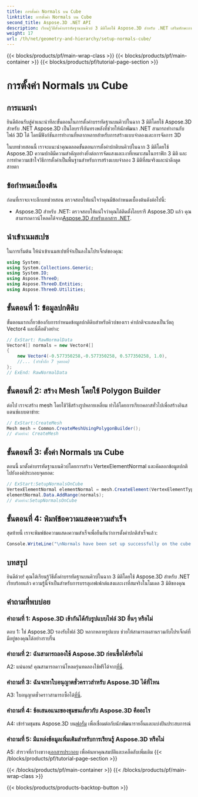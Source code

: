 ```yaml
---
title: การตั้งค่า Normals บน Cube
linktitle: การตั้งค่า Normals บน Cube
second_title: Aspose.3D .NET API
description: เรียนรู้วิธีตั้งค่าบรรทัดฐานบนคิวบ์ 3 มิติโดยใช้ Aspose.3D สำหรับ .NET เสริมทักษะการสร้างแบบจำลอง 3 มิติของคุณด้วยคำแนะนำทีละขั้นตอนนี้
weight: 17
url: /th/net/geometry-and-hierarchy/setup-normals-cube/
---
```


{{< blocks/products/pf/main-wrap-class >}}
{{< blocks/products/pf/main-container >}}
{{< blocks/products/pf/tutorial-page-section >}}

# การตั้งค่า Normals บน Cube

## การแนะนำ

ยินดีต้อนรับสู่คำแนะนำทีละขั้นตอนในการตั้งค่าบรรทัดฐานบนคิวบ์ในฉาก 3 มิติโดยใช้ Aspose.3D สำหรับ .NET Aspose.3D เป็นไลบรารีอันทรงพลังที่ช่วยให้นักพัฒนา .NET สามารถทำงานกับไฟล์ 3D ได้ โดยมีฟังก์ชันการทำงานที่หลากหลายสำหรับการสร้างแบบจำลองและการจัดการ 3D

ในบทช่วยสอนนี้ เราจะแนะนำคุณตลอดขั้นตอนการตั้งค่าปกติบนคิวบ์ในฉาก 3 มิติโดยใช้ Aspose.3D ความปกติมีความสำคัญอย่างยิ่งต่อการจัดแสงและเงาที่เหมาะสมในกราฟิก 3 มิติ และการทำความเข้าใจวิธีการตั้งค่าเป็นพื้นฐานสำหรับการสร้างแบบจำลอง 3 มิติที่สมจริงและน่าดึงดูดสายตา

## ข้อกำหนดเบื้องต้น

ก่อนที่เราจะเจาะลึกบทช่วยสอน ตรวจสอบให้แน่ใจว่าคุณมีข้อกำหนดเบื้องต้นดังต่อไปนี้:

-  Aspose.3D สำหรับ .NET: ตรวจสอบให้แน่ใจว่าคุณได้ติดตั้งไลบรารี Aspose.3D แล้ว คุณสามารถดาวน์โหลดได้จาก[Aspose.3D สำหรับเอกสาร .NET](https://reference.aspose.com/3d/net/).

## นำเข้าเนมสเปซ

ในการเริ่มต้น ให้นำเข้าเนมสเปซที่จำเป็นลงในโปรเจ็กต์ของคุณ:

```csharp
using System;
using System.Collections.Generic;
using System.IO;
using Aspose.ThreeD;
using Aspose.ThreeD.Entities;
using Aspose.ThreeD.Utilities;
```

## ขั้นตอนที่ 1: ข้อมูลปกติดิบ

ขั้นตอนแรกเกี่ยวข้องกับการกำหนดข้อมูลปกติดิบสำหรับคิวบ์ของเรา ค่าปกติจะแสดงเป็นวัตถุ Vector4 และนี่คือตัวอย่าง:

```csharp
// ExStart: RawNormalData
Vector4[] normals = new Vector4[]
{
    new Vector4(-0.577350258,-0.577350258, 0.577350258, 1.0),
    //... (ทำซ้ำอีก 7 จุดยอด)
};
// ExEnd: RawNormalData
```

## ขั้นตอนที่ 2: สร้าง Mesh โดยใช้ Polygon Builder

ต่อไป เราจะสร้าง mesh โดยใช้วิธีสร้างรูปหลายเหลี่ยม ทำได้โดยการเรียกคลาสทั่วไปเพื่อสร้างอินสแตนซ์แบบตาข่าย:

```csharp
// ExStart:CreateMesh
Mesh mesh = Common.CreateMeshUsingPolygonBuilder();
// ตัวอย่าง: CreateMesh
```

## ขั้นตอนที่ 3: ตั้งค่า Normals บน Cube

ตอนนี้ มาตั้งค่าบรรทัดฐานบนคิวบ์โดยการสร้าง VertexElementNormal และคัดลอกข้อมูลปกติไปยังองค์ประกอบจุดยอด:

```csharp
// ExStart:SetupNormalsOnCube
VertexElementNormal elementNormal = mesh.CreateElement(VertexElementType.Normal, MappingMode.ControlPoint, ReferenceMode.Direct) as VertexElementNormal;
elementNormal.Data.AddRange(normals);
// ตัวอย่าง:SetupNormalsOnCube
```

## ขั้นตอนที่ 4: พิมพ์ข้อความแสดงความสำเร็จ

สุดท้ายนี้ เราจะพิมพ์ข้อความแสดงความสำเร็จเพื่อยืนยันว่าการตั้งค่าปกติสำเร็จแล้ว:

```csharp
Console.WriteLine("\nNormals have been set up successfully on the cube.");
```

## บทสรุป

ยินดีด้วย! คุณได้เรียนรู้วิธีตั้งค่าบรรทัดฐานบนคิวบ์ในฉาก 3 มิติโดยใช้ Aspose.3D สำหรับ .NET เรียบร้อยแล้ว ความรู้นี้จำเป็นสำหรับการบรรลุเอฟเฟกต์แสงและเงาที่สมจริงในโมเดล 3 มิติของคุณ

## คำถามที่พบบ่อย

### คำถามที่ 1: Aspose.3D เข้ากันได้กับรูปแบบไฟล์ 3D อื่นๆ หรือไม่

ตอบ 1: ใช่ Aspose.3D รองรับไฟล์ 3D หลากหลายรูปแบบ ช่วยให้สามารถผสานรวมกับโปรเจ็กต์ที่มีอยู่ของคุณได้อย่างราบรื่น

### คำถามที่ 2: ฉันสามารถลองใช้ Aspose.3D ก่อนซื้อได้หรือไม่

A2: แน่นอน! คุณสามารถดาวน์โหลดรุ่นทดลองใช้ฟรีได้จาก[ที่นี่](https://releases.aspose.com/).

### คำถามที่ 3: ฉันจะหาใบอนุญาตชั่วคราวสำหรับ Aspose.3D ได้ที่ไหน

 A3: ใบอนุญาตชั่วคราวสามารถซื้อได้[ที่นี่](https://purchase.aspose.com/temporary-license/).

### คำถามที่ 4: ข้อเสนอแนะของชุมชนเกี่ยวกับ Aspose.3D คืออะไร

 A4: เข้าร่วมชุมชน Aspose.3D บน[ฟอรั่ม](https://forum.aspose.com/c/3d/18) เพื่อเชื่อมต่อกับนักพัฒนารายอื่นและแบ่งปันประสบการณ์

### คำถามที่ 5: มีแหล่งข้อมูลเพิ่มเติมสำหรับการเรียนรู้ Aspose.3D หรือไม่

 A5: สำรวจที่กว้างขวาง[เอกสารประกอบ](https://reference.aspose.com/3d/net/) เพื่อค้นหาคุณสมบัติและเคล็ดลับเพิ่มเติม
{{< /blocks/products/pf/tutorial-page-section >}}

{{< /blocks/products/pf/main-container >}}
{{< /blocks/products/pf/main-wrap-class >}}

{{< blocks/products/products-backtop-button >}}
